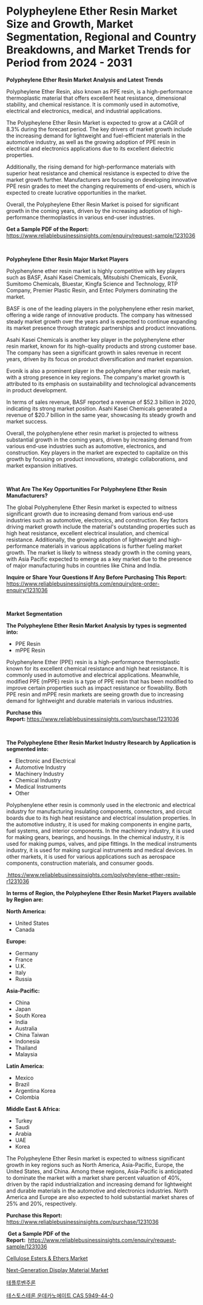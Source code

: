 <p><h1>Polypheylene Ether Resin Market Size and Growth, Market Segmentation, Regional and Country Breakdowns, and Market Trends for Period from 2024 -  2031</h1></p><p><strong>Polypheylene Ether Resin Market Analysis and Latest Trends</strong></p>
<p><p>Polypheylene Ether Resin, also known as PPE resin, is a high-performance thermoplastic material that offers excellent heat resistance, dimensional stability, and chemical resistance. It is commonly used in automotive, electrical and electronics, medical, and industrial applications.</p><p>The Polypheylene Ether Resin Market is expected to grow at a CAGR of 8.3% during the forecast period. The key drivers of market growth include the increasing demand for lightweight and fuel-efficient materials in the automotive industry, as well as the growing adoption of PPE resin in electrical and electronics applications due to its excellent dielectric properties.</p><p>Additionally, the rising demand for high-performance materials with superior heat resistance and chemical resistance is expected to drive the market growth further. Manufacturers are focusing on developing innovative PPE resin grades to meet the changing requirements of end-users, which is expected to create lucrative opportunities in the market.</p><p>Overall, the Polypheylene Ether Resin Market is poised for significant growth in the coming years, driven by the increasing adoption of high-performance thermoplastics in various end-user industries.</p></p>
<p><strong>Get a Sample PDF of the Report:&nbsp;</strong> <a href="https://www.reliablebusinessinsights.com/enquiry/request-sample/1231036">https://www.reliablebusinessinsights.com/enquiry/request-sample/1231036</a></p>
<p>&nbsp;</p>
<p><strong>Polypheylene Ether Resin Major Market Players</strong></p>
<p><p>Polyphenylene ether resin market is highly competitive with key players such as BASF, Asahi Kasei Chemicals, Mitsubishi Chemicals, Evonik, Sumitomo Chemicals, Bluestar, Kingfa Science and Technology, RTP Company, Premier Plastic Resin, and Entec Polymers dominating the market.</p><p>BASF is one of the leading players in the polyphenylene ether resin market, offering a wide range of innovative products. The company has witnessed steady market growth over the years and is expected to continue expanding its market presence through strategic partnerships and product innovations.</p><p>Asahi Kasei Chemicals is another key player in the polyphenylene ether resin market, known for its high-quality products and strong customer base. The company has seen a significant growth in sales revenue in recent years, driven by its focus on product diversification and market expansion.</p><p>Evonik is also a prominent player in the polyphenylene ether resin market, with a strong presence in key regions. The company's market growth is attributed to its emphasis on sustainability and technological advancements in product development.</p><p>In terms of sales revenue, BASF reported a revenue of $52.3 billion in 2020, indicating its strong market position. Asahi Kasei Chemicals generated a revenue of $20.7 billion in the same year, showcasing its steady growth and market success.</p><p>Overall, the polyphenylene ether resin market is projected to witness substantial growth in the coming years, driven by increasing demand from various end-use industries such as automotive, electronics, and construction. Key players in the market are expected to capitalize on this growth by focusing on product innovations, strategic collaborations, and market expansion initiatives.</p></p>
<p>&nbsp;</p>
<p><strong>What Are The Key Opportunities For Polypheylene Ether Resin Manufacturers?</strong></p>
<p><p>The global Polyphenylene Ether Resin market is expected to witness significant growth due to increasing demand from various end-use industries such as automotive, electronics, and construction. Key factors driving market growth include the material's outstanding properties such as high heat resistance, excellent electrical insulation, and chemical resistance. Additionally, the growing adoption of lightweight and high-performance materials in various applications is further fueling market growth. The market is likely to witness steady growth in the coming years, with Asia Pacific expected to emerge as a key market due to the presence of major manufacturing hubs in countries like China and India.</p></p>
<p><strong>Inquire or Share Your Questions If Any Before Purchasing This Report:</strong> <a href="https://www.reliablebusinessinsights.com/enquiry/pre-order-enquiry/1231036">https://www.reliablebusinessinsights.com/enquiry/pre-order-enquiry/1231036</a></p>
<p>&nbsp;</p>
<p><strong>Market Segmentation</strong></p>
<p><strong>The Polypheylene Ether Resin Market Analysis by types is segmented into:</strong></p>
<p><ul><li>PPE Resin</li><li>mPPE Resin</li></ul></p>
<p><p>Polyphenylene Ether (PPE) resin is a high-performance thermoplastic known for its excellent chemical resistance and high heat resistance. It is commonly used in automotive and electrical applications. Meanwhile, modified PPE (mPPE) resin is a type of PPE resin that has been modified to improve certain properties such as impact resistance or flowability. Both PPE resin and mPPE resin markets are seeing growth due to increasing demand for lightweight and durable materials in various industries.</p></p>
<p><strong>Purchase this Report:&nbsp;</strong><a href="https://www.reliablebusinessinsights.com/purchase/1231036">https://www.reliablebusinessinsights.com/purchase/1231036</a></p>
<p>&nbsp;</p>
<p><strong>The Polypheylene Ether Resin Market Industry Research by Application is segmented into:</strong></p>
<p><ul><li>Electronic and Electrical</li><li>Automotive Industry</li><li>Machinery Industry</li><li>Chemical Industry</li><li>Medical Instruments</li><li>Other</li></ul></p>
<p><p>Polyphenylene ether resin is commonly used in the electronic and electrical industry for manufacturing insulating components, connectors, and circuit boards due to its high heat resistance and electrical insulation properties. In the automotive industry, it is used for making components in engine parts, fuel systems, and interior components. In the machinery industry, it is used for making gears, bearings, and housings. In the chemical industry, it is used for making pumps, valves, and pipe fittings. In the medical instruments industry, it is used for making surgical instruments and medical devices. In other markets, it is used for various applications such as aerospace components, construction materials, and consumer goods.</p></p>
<p><a href="https://www.reliablebusinessinsights.com/polypheylene-ether-resin-r1231036">&nbsp;https://www.reliablebusinessinsights.com/polypheylene-ether-resin-r1231036</a></p>
<p><strong>In terms of Region, the Polypheylene Ether Resin Market Players available by Region are:</strong></p>
<p>
    <p> <strong> North America: </strong>
        <ul>
            <li>United States</li>
            <li>Canada</li>
        </ul>
        </p> 
    <p> <strong> Europe: </strong>
        <ul>
            <li>Germany</li>
            <li>France</li>
            <li>U.K.</li>
            <li>Italy</li>
            <li>Russia</li>
        </ul>
        </p> 
    <p> <strong> Asia-Pacific: </strong>
        <ul>
            <li>China</li>
            <li>Japan</li>
            <li>South Korea</li>
            <li>India</li>
            <li>Australia</li>
            <li>China Taiwan</li>
            <li>Indonesia</li>
            <li>Thailand</li>
            <li>Malaysia</li>
        </ul>
        </p> 
    <p> <strong> Latin America: </strong>
        <ul>
            <li>Mexico</li>
            <li>Brazil</li>
            <li>Argentina Korea</li>
            <li>Colombia</li>
        </ul>
        </p> 
    <p> <strong> Middle East & Africa: </strong>
        <ul>
            <li>Turkey</li>
            <li>Saudi</li>
            <li>Arabia</li>
            <li>UAE</li>
            <li>Korea</li>
        </ul>
    </p>
    </p>
<p><p>The Polypheylene Ether Resin market is expected to witness significant growth in key regions such as North America, Asia-Pacific, Europe, the United States, and China. Among these regions, Asia-Pacific is anticipated to dominate the market with a market share percent valuation of 40%, driven by the rapid industrialization and increasing demand for lightweight and durable materials in the automotive and electronics industries. North America and Europe are also expected to hold substantial market shares of 25% and 20%, respectively.</p></p>
<p><strong>Purchase this Report: </strong><a href="https://www.reliablebusinessinsights.com/purchase/1231036">https://www.reliablebusinessinsights.com/purchase/1231036</a></p>
<p>&nbsp;<strong>Get a Sample PDF of the Report:&nbsp;&nbsp;</strong><a href="https://www.reliablebusinessinsights.com/enquiry/request-sample/1231036">https://www.reliablebusinessinsights.com/enquiry/request-sample/1231036</a></p>
<p><strong></strong></p>
<p><p><a href="https://github.com/jahid123ahm/Market-Research-Report-List-1/blob/main/cellulose-esters-ethers-market.md">Cellulose Esters & Ethers Market</a></p><p><a href="https://github.com/riwar777/Market-Research-Report-List-1/blob/main/next-generation-display-material-market.md">Next-Generation Display Material Market</a></p><p><a href="https://github.com/nigaleamar09/Market-Research-Report-List-1/blob/main/7463556143532.md">테플루벤주론</a></p><p><a href="https://github.com/lkwggful07722/Market-Research-Report-List-2/blob/main/2030467143533.md">테스토스테론 운데카노에이트 CAS 5949-44-0</a></p></p>